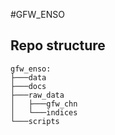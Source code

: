 #GFW_ENSO

## Repo structure

```
gfw_enso:
├───data
├───docs
├───raw_data
│   ├───gfw_chn
│   └───indices
└───scripts
```
